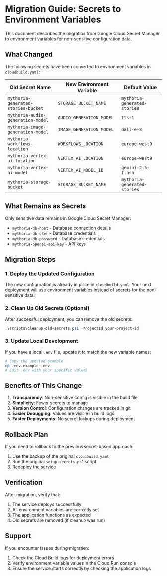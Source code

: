 # Migration Guide: Secrets to Environment Variables

This document describes the migration from Google Cloud Secret Manager to environment variables for non-sensitive configuration data.

## What Changed

The following secrets have been converted to environment variables in `cloudbuild.yaml`:

| Old Secret Name | New Environment Variable | Default Value |
|----------------|-------------------------|---------------|
| `mythoria-generated-stories-bucket` | `STORAGE_BUCKET_NAME` | `mythoria-generated-stories` |
| `mythoria-audio-generation-model` | `AUDIO_GENERATION_MODEL` | `tts-1` |
| `mythoria-image-generation-model` | `IMAGE_GENERATION_MODEL` | `dall-e-3` |
| `mythoria-workflows-location` | `WORKFLOWS_LOCATION` | `europe-west9` |
| `mythoria-vertex-ai-location` | `VERTEX_AI_LOCATION` | `europe-west9` |
| `mythoria-vertex-ai-model` | `VERTEX_AI_MODEL_ID` | `gemini-2.5-flash` |
| `mythoria-storage-bucket` | `STORAGE_BUCKET_NAME` | `mythoria-generated-stories` |

## What Remains as Secrets

Only sensitive data remains in Google Cloud Secret Manager:

- `mythoria-db-host` - Database connection details
- `mythoria-db-user` - Database credentials
- `mythoria-db-password` - Database credentials  
- `mythoria-openai-api-key` - API keys

## Migration Steps

### 1. Deploy the Updated Configuration

The new configuration is already in place in `cloudbuild.yaml`. Your next deployment will use environment variables instead of secrets for the non-sensitive data.

### 2. Clean Up Old Secrets (Optional)

After successful deployment, you can remove the old secrets:

```powershell
.\scripts\cleanup-old-secrets.ps1 -ProjectId your-project-id
```

### 3. Update Local Development

If you have a local `.env` file, update it to match the new variable names:

```bash
# Copy the updated example
cp .env.example .env
# Edit .env with your specific values
```

## Benefits of This Change

1. **Transparency**: Non-sensitive config is visible in the build file
2. **Simplicity**: Fewer secrets to manage
3. **Version Control**: Configuration changes are tracked in git
4. **Easier Debugging**: Values are visible in build logs
5. **Faster Deployments**: No secret lookups during deployment

## Rollback Plan

If you need to rollback to the previous secret-based approach:

1. Use the backup of the original `cloudbuild.yaml`
2. Run the original `setup-secrets.ps1` script
3. Redeploy the service

## Verification

After migration, verify that:

1. The service deploys successfully
2. All environment variables are correctly set
3. The application functions as expected
4. Old secrets are removed (if cleanup was run)

## Support

If you encounter issues during migration:

1. Check the Cloud Build logs for deployment errors
2. Verify environment variable values in the Cloud Run console
3. Ensure the service starts correctly by checking the application logs
